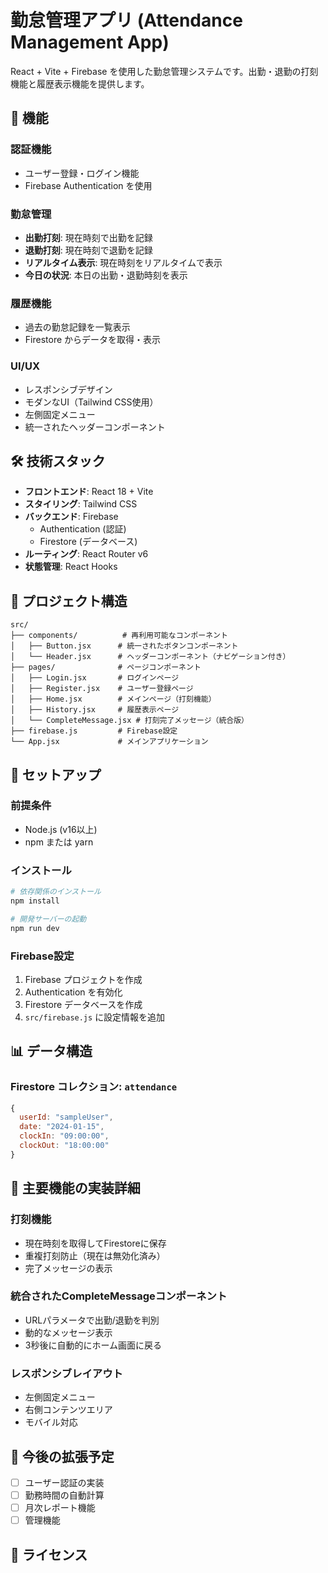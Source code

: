 # 勤怠管理アプリ (Attendance Management App)

React + Vite + Firebase を使用した勤怠管理システムです。出勤・退勤の打刻機能と履歴表示機能を提供します。

## 🚀 機能

### 認証機能
- ユーザー登録・ログイン機能
- Firebase Authentication を使用

### 勤怠管理
- **出勤打刻**: 現在時刻で出勤を記録
- **退勤打刻**: 現在時刻で退勤を記録
- **リアルタイム表示**: 現在時刻をリアルタイムで表示
- **今日の状況**: 本日の出勤・退勤時刻を表示

### 履歴機能
- 過去の勤怠記録を一覧表示
- Firestore からデータを取得・表示

### UI/UX
- レスポンシブデザイン
- モダンなUI（Tailwind CSS使用）
- 左側固定メニュー
- 統一されたヘッダーコンポーネント

## 🛠️ 技術スタック

- **フロントエンド**: React 18 + Vite
- **スタイリング**: Tailwind CSS
- **バックエンド**: Firebase
  - Authentication (認証)
  - Firestore (データベース)
- **ルーティング**: React Router v6
- **状態管理**: React Hooks

## 📁 プロジェクト構造

```
src/
├── components/          # 再利用可能なコンポーネント
│   ├── Button.jsx      # 統一されたボタンコンポーネント
│   └── Header.jsx      # ヘッダーコンポーネント（ナビゲーション付き）
├── pages/              # ページコンポーネント
│   ├── Login.jsx       # ログインページ
│   ├── Register.jsx    # ユーザー登録ページ
│   ├── Home.jsx        # メインページ（打刻機能）
│   ├── History.jsx     # 履歴表示ページ
│   └── CompleteMessage.jsx # 打刻完了メッセージ（統合版）
├── firebase.js         # Firebase設定
└── App.jsx             # メインアプリケーション
```

## 🔧 セットアップ

### 前提条件
- Node.js (v16以上)
- npm または yarn

### インストール
```bash
# 依存関係のインストール
npm install

# 開発サーバーの起動
npm run dev
```

### Firebase設定
1. Firebase プロジェクトを作成
2. Authentication を有効化
3. Firestore データベースを作成
4. `src/firebase.js` に設定情報を追加

## 📊 データ構造

### Firestore コレクション: `attendance`
```javascript
{
  userId: "sampleUser",
  date: "2024-01-15",
  clockIn: "09:00:00",
  clockOut: "18:00:00"
}
```

## 🎯 主要機能の実装詳細

### 打刻機能
- 現在時刻を取得してFirestoreに保存
- 重複打刻防止（現在は無効化済み）
- 完了メッセージの表示

### 統合されたCompleteMessageコンポーネント
- URLパラメータで出勤/退勤を判別
- 動的なメッセージ表示
- 3秒後に自動的にホーム画面に戻る

### レスポンシブレイアウト
- 左側固定メニュー
- 右側コンテンツエリア
- モバイル対応

## 🚀 今後の拡張予定

- [ ] ユーザー認証の実装
- [ ] 勤務時間の自動計算
- [ ] 月次レポート機能
- [ ] 管理機能

## 📝 ライセンス


